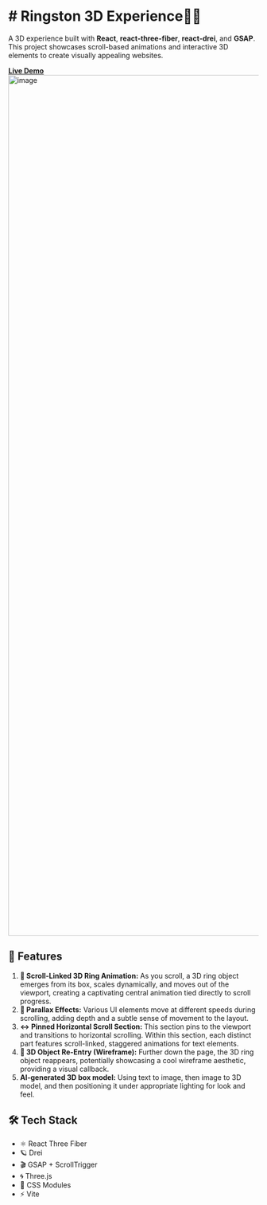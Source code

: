 # # Ringston 3D Experience💍✨
A 3D experience built with **React**, **react-three-fiber**, **react-drei**, and **GSAP**. This project showcases scroll-based animations and interactive 3D elements to create visually appealing websites.

[**Live Demo**](https://ringston-three-js-yash.vercel.app/)
<img width="1728" alt="image" src="https://github.com/user-attachments/assets/c69a08f7-64a7-4fb3-a7c9-f3d076df54d3" />

## 🌟 Features

1. **💍 Scroll-Linked 3D Ring Animation:** As you scroll, a 3D ring object emerges from its box, scales dynamically, and moves out of the viewport, creating a captivating central animation tied directly to scroll progress. 
2. **💫 Parallax Effects:** Various UI elements move at different speeds during scrolling, adding depth and a subtle sense of movement to the layout. 
3. **↔️ Pinned Horizontal Scroll Section:** This section pins to the viewport and transitions to horizontal scrolling. Within this section, each distinct part features scroll-linked, staggered animations for text elements. 
4. **🧊 3D Object Re-Entry (Wireframe):** Further down the page, the 3D ring object reappears, potentially showcasing a cool wireframe aesthetic, providing a visual callback.
5. **AI-generated 3D box model:** Using text to image, then image to 3D model, and then positioning it under appropriate lighting for look and feel.

## 🛠️ Tech Stack
- ⚛️ React Three Fiber
- 🪐 Drei
- 🎬 GSAP + ScrollTrigger
- 🌀 Three.js
- 🎨 CSS Modules
- ⚡ Vite
